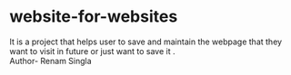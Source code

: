 # website-for-websites
It is a project that helps user to save and maintain the webpage that they want to visit in future or just want to save it . 
</br>
Author- Renam Singla
